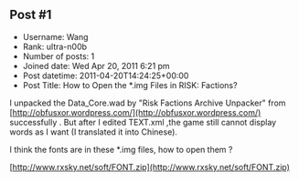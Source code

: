 ## Post #1
- Username: Wang
- Rank: ultra-n00b
- Number of posts: 1
- Joined date: Wed Apr 20, 2011 6:21 pm
- Post datetime: 2011-04-20T14:24:25+00:00
- Post Title: How to Open the  *.img  Files in RISK: Factions?

I unpacked the Data_Core.wad by "Risk Factions Archive Unpacker" from [http://obfusxor.wordpress.com/](http://obfusxor.wordpress.com/) successfully . But after I edited TEXT.xml ,the game still cannot display words as I want (I translated it into Chinese).

I think the fonts are in these *.img files, how to open them ?


[http://www.rxsky.net/soft/FONT.zip](http://www.rxsky.net/soft/FONT.zip)
